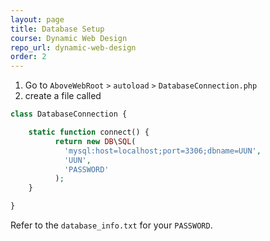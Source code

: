 ```yaml
---
layout: page
title: Database Setup
course: Dynamic Web Design
repo_url: dynamic-web-design
order: 2
---
```


1. Go to `AboveWebRoot` `>` `autoload` `>` `DatabaseConnection.php`
2. create a file called

```php
class DatabaseConnection {

	static function connect() {
		  return new DB\SQL(
			'mysql:host=localhost;port=3306;dbname=UUN',
			'UUN',
			'PASSWORD'
		  );
	}

}
```

Refer to the `database_info.txt` for your `PASSWORD`.

